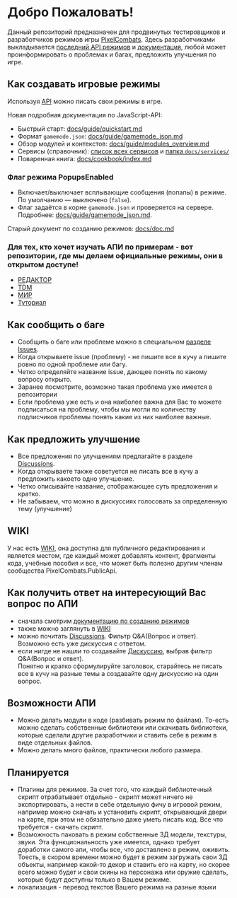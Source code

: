 # Добро Пожаловать!
Данный репозиторий предназначен для продвинутых тестировщиков и разработчиков режимов игры [PixelCombats](https://play.google.com/store/apps/details?id=com.pixel.gun.combats). Здесь разработчиками выкладывается [последний API режимов](https://github.com/Sokol-Games-GmbH/PixelCombats.PublicApi/tree/main/Api) и [документация](docs/doc.md), любой может проинформировать о проблемах и багах, предложить улучшения по игре.
## Как создавать игровые режимы
Используя [API](https://github.com/Sokol-Games-GmbH/PixelCombats.PublicApi/tree/main/Api) можно писать свои режимы в игре.

Новая подробная документация по JavaScript-API:
- Быстрый старт: [docs/guide/quickstart.md](docs/guide/quickstart.md)
- Формат `gamemode.json`: [docs/guide/gamemode_json.md](docs/guide/gamemode_json.md)
- Обзор модулей и контекстов: [docs/guide/modules_overview.md](docs/guide/modules_overview.md)
- Сервисы (справочник): [список всех сервисов](docs/doc.md#сервисы-js-api) и [папка `docs/services/`](docs/services/)
- Поваренная книга: [docs/cookbook/index.md](docs/cookbook/index.md)

### Флаг режима PopupsEnabled
- Включает/выключает всплывающие сообщения (попапы) в режиме. По умолчанию — выключено (`false`).
- Флаг задаётся в корне `gamemode.json` и проверяется на сервере. Подробнее: [docs/guide/gamemode_json.md](docs/guide/gamemode_json.md).

Старый документ по созданию режимов: [docs/doc.md](docs/doc.md)
### Для тех, кто хочет изучать АПИ по примерам - вот репозитории, где мы делаем официальные режимы, они в открытом доступе!
- [РЕДАКТОР](https://github.com/kkohno/PixelCombats.GameModes.Editor)
- [TDM](https://github.com/kkohno/PixelCombats.GameModes.TDM)
- [МИР](https://github.com/kkohno/PixelCombats.GameModes.Peace)
- [Туториал](https://github.com/kkohno/PixelCombats.GameModes.Tutorial)
## Как сообщить о баге
- Сообщить о баге или проблеме можно в специальном [разделе Issues](https://github.com/Sokol-Games-GmbH/PixelCombats.PublicApi/issues).
- Когда открываете issue (проблему) - не пишите все в кучу а пишите ровно по одной проблеме или багу.
- Четко определяйте название issue, дающее понять по какому вопросу открыто.
- Заранее посмотрите, возможно такая проблема уже имеется в репозитории
- Если проблема уже есть и она наиболее важна для Вас то можете подписаться на проблему, чтобы мы могли по количеству подписчиков проблемы понять какие из них наиболее важные.
## Как предложить улучшение
- Все предложения по улучшениям предлагайте в разделе [Discussions](https://github.com/Sokol-Games-GmbH/PixelCombats.PublicApi/discussions).
- Когда открываете также советуется не писать все в кучу а предложить какоето одно улучшение.
- Четко описывайте название, отображающее суть предложения и кратко.
- Не забываем, что можно в дискуссиях голосовать за определенную тему (улучшение)
## WIKI
У нас есть [WIKI](https://github.com/Sokol-Games-GmbH/PixelCombats.PublicApi/wiki), она доступна для публичного редактирования и является местом, где каждый может добавлять контент, фрагменты кода, учебные пособия и все, что может быть полезно другим членам сообщества PixelCombats.PublicApi.
## Как получить ответ на интересующий Вас вопрос по АПИ
- сначала смотрим [документацию по созданию режимов](docs/doc.md)
- также можно заглянуть в [WIKI](https://github.com/Sokol-Games-GmbH/PixelCombats.PublicApi/wiki)
- можно почитать [Discussions](https://github.com/Sokol-Games-GmbH/PixelCombats.PublicApi/discussions). Фильтр Q&A(Вопрос и ответ). Возможно есть уже дискуссия с ответом.
- если нигде не нашли то создавайте [Дискуссию](https://github.com/Sokol-Games-GmbH/PixelCombats.PublicApi/discussions), выбрав фильтр Q&A(Вопрос и ответ).
  <br>Понятно и кратко сформулируйте заголовок, старайтесь не писать все в кучу на разные темы а создавайте одну дискуссию на один вопрос.

## Возможности АПИ 
* Можно делать модули в коде (разбивать режим по файлам). То-есть можно сделать собственные библиотеки или скачивать библиотеки, которые сделали другие разработчики и ставить себе в режим в виде отдельных файлов.
* Можно делать много файлов, практически любого размера.

## Планируется
* Плагины для режимов. За счет того, что каждый библиотечный скрипт отрабатывает отдельно - скрипт может ничего не экспортировать, а нести в себе отдельную фичу в игровой режим, например можно скачать и установить скрипт, открывающий двери на карте, при этом не обязательно даже уметь писать код. Все что требуется - скачать скрипт.
* Возможность паковать в режим собственные 3Д модели, текстуры, звуки. Эта функциональность уже имеется, однако требует доработки самого апи, чтобы все, что доставлено в режим, оживить. Тоесть, в скором времени можно будет в режим загружать свои 3Д объекты, например какой-то декор и ставить его на карту, но скорее всего можно будет и свои скины на персонажа или оружие сделать, которые будут доступны только в Вашем режиме.
* локализация - перевод текстов Вашего режима на разные языки
